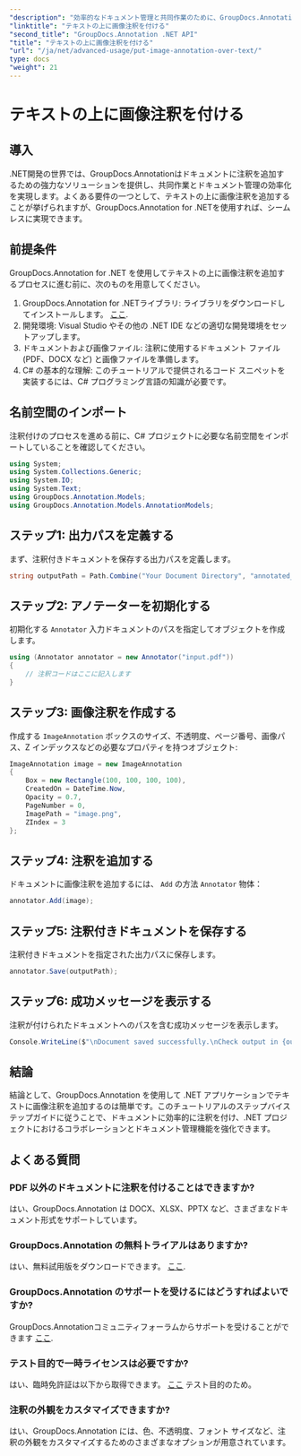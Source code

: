 ```yaml
---
"description": "効率的なドキュメント管理と共同作業のために、GroupDocs.Annotation を使用して .NET でテキストに画像注釈を追加する方法を学習します。"
"linktitle": "テキストの上に画像注釈を付ける"
"second_title": "GroupDocs.Annotation .NET API"
"title": "テキストの上に画像注釈を付ける"
"url": "/ja/net/advanced-usage/put-image-annotation-over-text/"
type: docs
"weight": 21
---
```


# テキストの上に画像注釈を付ける

## 導入
.NET開発の世界では、GroupDocs.Annotationはドキュメントに注釈を追加するための強力なソリューションを提供し、共同作業とドキュメント管理の効率化を実現します。よくある要件の一つとして、テキストの上に画像注釈を追加することが挙げられますが、GroupDocs.Annotation for .NETを使用すれば、シームレスに実現できます。
## 前提条件
GroupDocs.Annotation for .NET を使用してテキストの上に画像注釈を追加するプロセスに進む前に、次のものを用意してください。
1. GroupDocs.Annotation for .NETライブラリ: ライブラリをダウンロードしてインストールします。 [ここ](https://releases。groupdocs.com/annotation/net/).
2. 開発環境: Visual Studio やその他の .NET IDE などの適切な開発環境をセットアップします。
3. ドキュメントおよび画像ファイル: 注釈に使用するドキュメント ファイル (PDF、DOCX など) と画像ファイルを準備します。
4. C# の基本的な理解: このチュートリアルで提供されるコード スニペットを実装するには、C# プログラミング言語の知識が必要です。

## 名前空間のインポート
注釈付けのプロセスを進める前に、C# プロジェクトに必要な名前空間をインポートしていることを確認してください。
```csharp
using System;
using System.Collections.Generic;
using System.IO;
using System.Text;
using GroupDocs.Annotation.Models;
using GroupDocs.Annotation.Models.AnnotationModels;
```
## ステップ1: 出力パスを定義する
まず、注釈付きドキュメントを保存する出力パスを定義します。
```csharp
string outputPath = Path.Combine("Your Document Directory", "annotated_document.pdf");
```
## ステップ2: アノテーターを初期化する
初期化する `Annotator` 入力ドキュメントのパスを指定してオブジェクトを作成します。
```csharp
using (Annotator annotator = new Annotator("input.pdf"))
{
    // 注釈コードはここに記入します
}
```
## ステップ3: 画像注釈を作成する
作成する `ImageAnnotation` ボックスのサイズ、不透明度、ページ番号、画像パス、Z インデックスなどの必要なプロパティを持つオブジェクト:
```csharp
ImageAnnotation image = new ImageAnnotation
{
    Box = new Rectangle(100, 100, 100, 100),
    CreatedOn = DateTime.Now,
    Opacity = 0.7,
    PageNumber = 0,
    ImagePath = "image.png",
    ZIndex = 3
};
```
## ステップ4: 注釈を追加する
ドキュメントに画像注釈を追加するには、 `Add` の方法 `Annotator` 物体：
```csharp
annotator.Add(image);
```
## ステップ5: 注釈付きドキュメントを保存する
注釈付きドキュメントを指定された出力パスに保存します。
```csharp
annotator.Save(outputPath);
```
## ステップ6: 成功メッセージを表示する
注釈が付けられたドキュメントへのパスを含む成功メッセージを表示します。
```csharp
Console.WriteLine($"\nDocument saved successfully.\nCheck output in {outputPath}.");
```

## 結論
結論として、GroupDocs.Annotation を使用して .NET アプリケーションでテキストに画像注釈を追加するのは簡単です。このチュートリアルのステップバイステップガイドに従うことで、ドキュメントに効率的に注釈を付け、.NET プロジェクトにおけるコラボレーションとドキュメント管理機能を強化できます。
## よくある質問
### PDF 以外のドキュメントに注釈を付けることはできますか?
はい、GroupDocs.Annotation は DOCX、XLSX、PPTX など、さまざまなドキュメント形式をサポートしています。
### GroupDocs.Annotation の無料トライアルはありますか?
はい、無料試用版をダウンロードできます。 [ここ](https://releases。groupdocs.com/).
### GroupDocs.Annotation のサポートを受けるにはどうすればよいですか?
GroupDocs.Annotationコミュニティフォーラムからサポートを受けることができます [ここ](https://forum。groupdocs.com/c/annotation/10).
### テスト目的で一時ライセンスは必要ですか?
はい、臨時免許証は以下から取得できます。 [ここ](https://purchase.groupdocs.com/temporary-license/) テスト目的のため。
### 注釈の外観をカスタマイズできますか?
はい、GroupDocs.Annotation には、色、不透明度、フォント サイズなど、注釈の外観をカスタマイズするためのさまざまなオプションが用意されています。